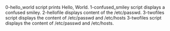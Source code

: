 0-hello_world script prints Hello, World. 1-confused_smiley script displays a confused smiley. 2-hellofile displays content of the /etc/passwd.
3-twofiles script displays the content of /etc/passwd and /etc/hosts
3-twofiles script displays the content of /etc/passwd and /etc/hosts.
